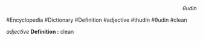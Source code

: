 
<div align="right"><i>θudin</i></div>

#Encyclopedia #Dictionary #Definition #adjective #thudin #θudin #clean

*adjective*
**Definition :** clean